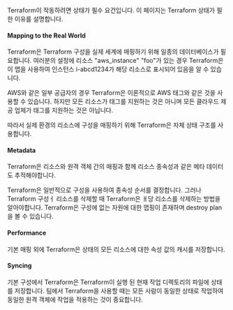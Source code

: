 Terraform이 작동하려면 상태가 필수 요건입니다. 이 페이지는 Terraform 상태가 필한 이유를 설명합니다.

#### Mapping to the Real World

Terraform은 Terraform 구성을 실제 세계에 매핑하기 위해 일종의 데이터베이스가 필요합니다. 여러분의 설정에 리소스 "aws_instance" "foo"가 있는 경우 Terraform은 이 맵을 사용하여 인스턴스 i-abcd1234가 해당 리소스로 표시되어 있음을 알 수 있습니다.

AWS와 같은 일부 공급자의 경우 Terraform은 이론적으로 AWS 태그와 같은 것을 사용할 수 있습니다. 하지만 모든 리소스가 태그를 지원하는 것은 아니며 모든 클라우드 제공 업체가 태그를 지원하는 것은 아닙니다.

따라서 실제 환경의 리소스에 구성을 매핑하기 위해 Terraform은 자체 상태 구조를 사용합니다.

#### Metadata

Terraform은 리소스와 원격 객체 간의 매핑과 함께 리소스 종속성과 같은 메타 데이터도 추적해야합니다.

Terraform은 일반적으로 구성을 사용하여 종속성 순서를 결정합니다. 그러나 Terraform 구성ㅓ 리소스를 삭제할 때 Terraform은 ㅐ당 리소스를 삭제하는 방법을 알아야합니다. Terraform은 구성에 없는 자원에 대한 맵핑이 존재하며 destroy plan을 볼 수 있습니다.

#### Performance

기본 매핑 외에 Terraform은 상태의 모든 리소스에 대한 속성 값의 캐시를 저장합니다.

#### Syncing

기본 구성에서 Terraform은 Terraform이 실행 된 현재 작업 디렉토리의 파일에 상태를 저장합니다. 팀에서 Terraform을 사용할 때는 모든 사람이 동일한 상태로 작업하여 동일한 원격 객체에 작업을 적용하는 것이 중요합니다.
